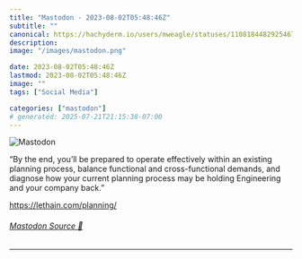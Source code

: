```yaml
---
title: "Mastodon - 2023-08-02T05:48:46Z"
subtitle: ""
canonical: https://hachyderm.io/users/mweagle/statuses/110818448292546787
description:
image: "/images/mastodon.png"

date: 2023-08-02T05:48:46Z
lastmod: 2023-08-02T05:48:46Z
image: ""
tags: ["Social Media"]

categories: ["mastodon"]
# generated: 2025-07-21T21:15:38-07:00
---
```

![Mastodon](/images/mastodon.png)

<p>“By the end, you’ll be prepared to operate effectively within an existing planning process, balance functional and cross-functional demands, and diagnose how your current planning process may be holding Engineering and your company back.”</p><p><a href="https://lethain.com/planning/" target="_blank" rel="nofollow noopener noreferrer" translate="no"><span class="invisible">https://</span><span class="">lethain.com/planning/</span><span class="invisible"></span></a></p>


###### [Mastodon Source 🐘](https://hachyderm.io/@mweagle/110818448292546787)

___
